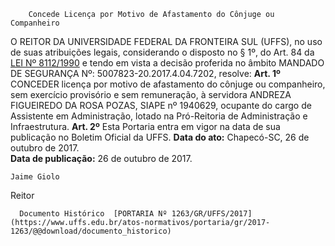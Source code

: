         Concede Licença por Motivo de Afastamento do Cônjuge ou Companheiro  

 O REITOR DA UNIVERSIDADE FEDERAL DA FRONTEIRA SUL (UFFS), no uso de suas atribuições legais, considerando o disposto no § 1º, do Art. 84 da [LEI Nº 8112/1990](http://www.planalto.gov.br/ccivil_03/leis/l8112cons.htm)  e tendo em vista a decisão proferida no âmbito MANDADO DE SEGURANÇA Nº: 5007823-20.2017.4.04.7202, resolve:   **Art. 1º** CONCEDER licença por motivo de afastamento do cônjuge ou companheiro, sem exercício provisório e sem remuneração, à servidora ANDREZA FIGUEIREDO DA ROSA POZAS, SIAPE nº 1940629, ocupante do cargo de Assistente em Administração, lotado na Pró-Reitoria de Administração e Infraestrutura.   **Art. 2º** Esta Portaria entra em vigor na data de sua publicação no Boletim Oficial da UFFS.      **Data do ato:** Chapecó-SC, 26 de outubro de 2017.   
 **Data de publicação:**  26 de outubro de 2017. 

    Jaime Giolo   
 Reitor 

      Documento Histórico  [PORTARIA Nº 1263/GR/UFFS/2017](https://www.uffs.edu.br/atos-normativos/portaria/gr/2017-1263/@@download/documento_historico)     
      